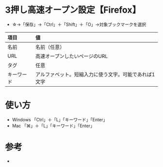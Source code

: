 # 3押し高速オープン設定【Firefox】

- ☆→「保存」→「Ctrl」＋「Shift」＋「O」→対象ブックマークを選択

|項目|値|
|:---|:---|
|名前|名前（任意）|
|URL|高速オープンしたいページのURL|
|タグ|任意|
|キーワード|アルファベット。短縮入力に使う文字。可能であれば1文字|

# 使い方

- Windows 「Ctrl」＋「L」「キーワード」「Enter」
- Mac 「⌘」＋「L」「キーワード」「Enter」

# 参考

- []()
